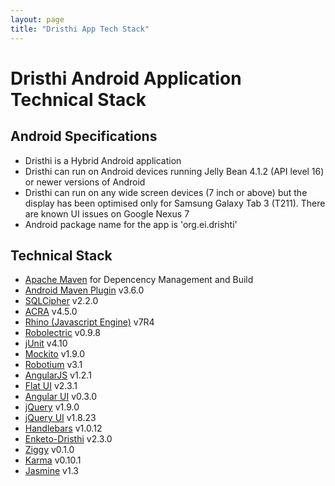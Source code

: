 ```yaml
---
layout: page
title: "Dristhi App Tech Stack"
---
```


# Dristhi Android Application Technical Stack

## Android Specifications
* Dristhi is a Hybrid Android application
* Dristhi can run on Android devices running Jelly Bean 4.1.2 (API level 16) or newer versions of Android
* Dristhi can run on any wide screen devices (7 inch or above) but the display has been optimised only for Samsung Galaxy Tab 3 (T211). There are known UI issues on Google Nexus 7
* Android package name for the app is 'org.ei.drishti'

## Technical Stack
* [Apache Maven][1] for Depencency Management and Build
* [Android Maven Plugin][2] v3.6.0
* [SQLCipher][3] v2.2.0
* [ACRA][4] v4.5.0
* [Rhino (Javascript Engine)][5] v7R4
* [Robolectric][6] v0.9.8
* [jUnit][7] v4.10
* [Mockito][8] v1.9.0
* [Robotium][9] v3.1
* [AngularJS][10] v1.2.1
* [Flat UI][11] v2.3.1
* [Angular UI][12] v0.3.0
* [jQuery][13] v1.9.0
* [jQuery UI][14] v1.8.23
* [Handlebars][15] v1.0.12
* [Enketo-Dristhi][16] v2.3.0
* [Ziggy][17] v0.1.0
* [Karma][18] v0.10.1
* [Jasmine][19] v1.3


[1]: https://maven.apache.org/
[2]: https://github.com/dcendents/android-maven-plugin/
[3]: http://sqlcipher.net/
[4]: http://acra.ch/
[5]: https://developer.mozilla.org/en-US/docs/Rhino/
[6]: http://robolectric.org/
[7]: http://junit.org/
[8]: https://code.google.com/p/mockito/
[9]: https://code.google.com/p/robotium/
[10]: http://www.angularjs.org/
[11]: https://github.com/designmodo/Flat-UI/
[12]: http://angular-ui.github.io/
[13]: http://jquery.com/
[14]: http://jqueryui.com/
[15]: http://handlebarsjs.com/
[16]: https://github.com/MartijnR/enketo-dristhi
[17]: https://github.com/SEL-Columbia/ziggy
[18]: http://karma-runner.github.io/0.10/index.html
[19]: http://jasmine.github.io/1.3/introduction.html
